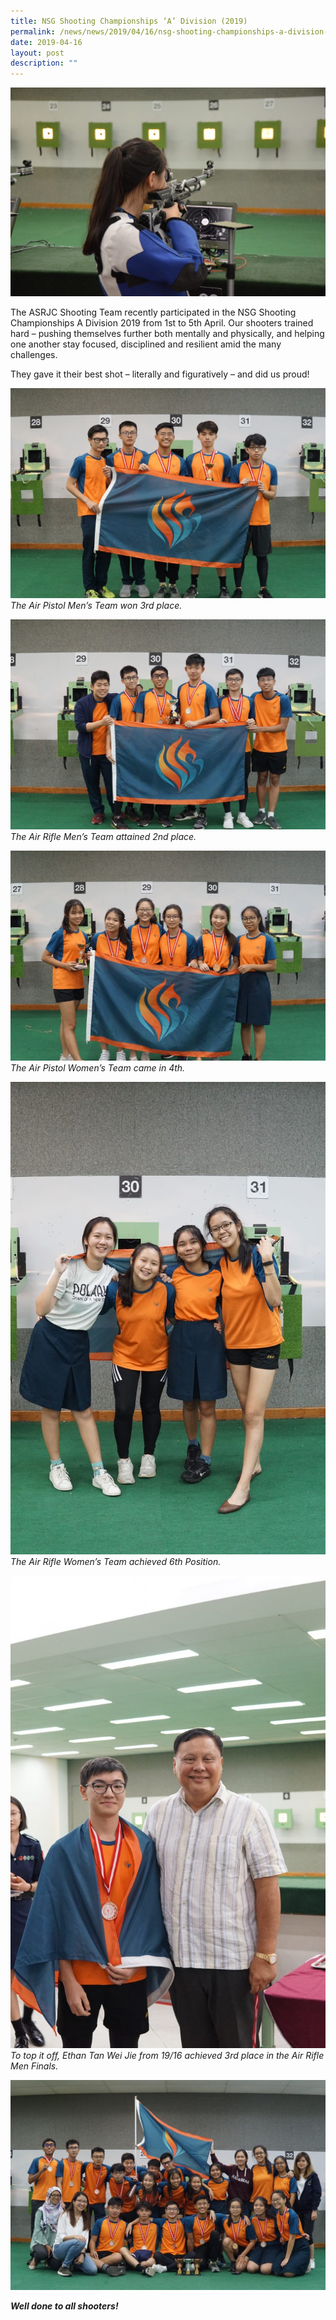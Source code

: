 ```yaml
---
title: NSG Shooting Championships ‘A’ Division (2019)
permalink: /news/news/2019/04/16/nsg-shooting-championships-a-division-2019/
date: 2019-04-16
layout: post
description: ""
---
```

![](/images/Jovyne-in-action-Chuan-Wang-Derek-Foo-1024x678.jpg)

The ASRJC Shooting Team recently participated in the NSG Shooting Championships A Division 2019 from 1st to 5th April. Our shooters trained hard – pushing themselves further both mentally and physically, and helping one another stay focused, disciplined and resilient amid the many challenges.

They gave it their best shot – literally and figuratively – and did us proud!

![](/images/Air-Pistol-Men-Chuan-Wang-Derek-Foo-1024x683.jpg) 
_The Air Pistol Men’s Team won 3rd place._

![](/images/Air-Rifle-Men-Chuan-Wang-Derek-Foo-1024x683.jpg)
_The Air Rifle Men’s Team attained 2nd place._

![](/images/Air-Pistol-Girls-Chuan-Wang-Derek-Foo-1024x683.jpg)
_The Air Pistol Women’s Team came in 4th._

![](/images/Air-Rifle-Girls-Chuan-Wang-Derek-Foo-e1555376911776-683x1024.jpg)
_The Air Rifle Women’s Team achieved 6th Position._

![](/images/Ethan-Chuan-Wang-Derek-Foo-e1555376494615-683x1024.jpg)
_To top it off, Ethan Tan Wei Jie from 19/16 achieved 3rd place in the Air Rifle Men Finals._

![](/images/Shooting-Team-2019-Chuan-Wang-Derek-Foo-1024x683.jpg)

**_Well done to all shooters!_**